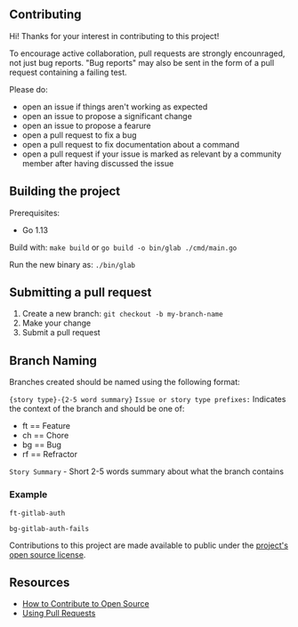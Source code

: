 ## Contributing

[legal]: https://help.github.com/articles/github-terms-of-service/#6-contributions-under-repository-license
[license]: ../LICENSE

Hi! Thanks for your interest in contributing to this project!

To encourage active collaboration, pull requests are strongly encounraged, not just bug reports. "Bug reports" may also be sent in the form of a pull request containing a failing test.

Please do:

* open an issue if things aren't working as expected
* open an issue to propose a significant change
* open an issue to propose a fearure
* open a pull request to fix a bug
* open a pull request to fix documentation about a command
* open a pull request if your issue is marked as relevant by a community member after having discussed the issue

## Building the project

Prerequisites:
- Go 1.13

Build with: `make build` or `go build -o bin/glab ./cmd/main.go`

Run the new binary as: `./bin/glab`

## Submitting a pull request

1. Create a new branch: `git checkout -b my-branch-name`
1. Make your change
1. Submit a pull request

## Branch Naming
Branches created should be named using the following format:

`
{story type}-{2-5 word summary}
`
`Issue or story type prefixes:` Indicates the context of the branch and should be one of:
- ft == Feature
- ch == Chore
- bg == Bug
- rf == Refractor

`Story Summary` -  Short 2-5 words summary about what the branch contains

### Example
`ft-gitlab-auth`

`bg-gitlab-auth-fails`


Contributions to this project are made available to public under the [project's open source license][license].

## Resources

- [How to Contribute to Open Source](https://opensource.guide/how-to-contribute/)
- [Using Pull Requests](https://help.github.com/articles/about-pull-requests/)
